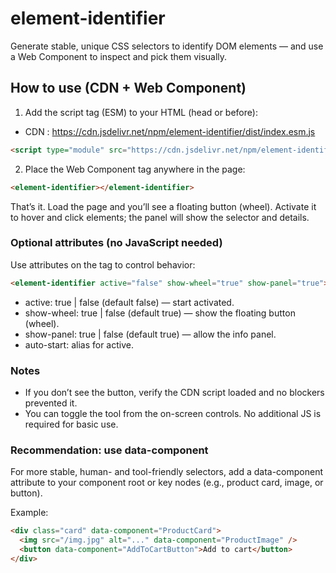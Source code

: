 # element-identifier

Generate stable, unique CSS selectors to identify DOM elements — and use a Web Component to inspect and pick them visually.

## How to use (CDN + Web Component)

1) Add the script tag (ESM) to your HTML (head or before):
- CDN : https://cdn.jsdelivr.net/npm/element-identifier/dist/index.esm.js
```html
<script type="module" src="https://cdn.jsdelivr.net/npm/element-identifier/dist/index.esm.js"></script>
```

2) Place the Web Component tag anywhere in the page:
```html
<element-identifier></element-identifier>
```

That’s it. Load the page and you’ll see a floating button (wheel). Activate it to hover and click elements; the panel will show the selector and details.

### Optional attributes (no JavaScript needed)
Use attributes on the tag to control behavior:

```html
<element-identifier active="false" show-wheel="true" show-panel="true"></element-identifier>
```

- active: true | false (default false) — start activated.
- show-wheel: true | false (default true) — show the floating button (wheel).
- show-panel: true | false (default true) — allow the info panel.
- auto-start: alias for active.

### Notes
- If you don’t see the button, verify the CDN script loaded and no blockers prevented it.
- You can toggle the tool from the on-screen controls. No additional JS is required for basic use.

### Recommendation: use data-component
For more stable, human- and tool-friendly selectors, add a data-component attribute to your component root or key nodes (e.g., product card, image, or button).

Example:
```html
<div class="card" data-component="ProductCard">
  <img src="/img.jpg" alt="..." data-component="ProductImage" />
  <button data-component="AddToCartButton">Add to cart</button>
</div>
```
